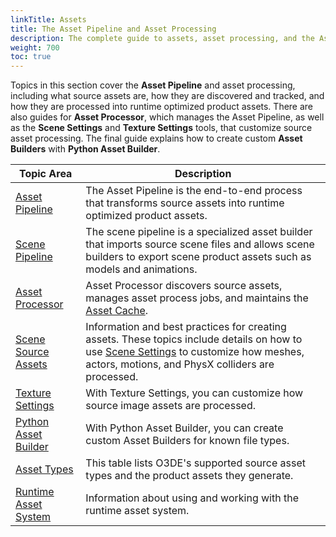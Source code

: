 ```yaml
---
linkTitle: Assets 
title: The Asset Pipeline and Asset Processing 
description: The complete guide to assets, asset processing, and the Asset Pipeline in Open 3D Engine (O3DE).
weight: 700
toc: true
---
```


Topics in this section cover the **Asset Pipeline** and asset processing, including what source assets are, how they are discovered and tracked, and how they are processed into runtime optimized product assets. There are also guides for **Asset Processor**, which manages the Asset Pipeline, as well as the **Scene Settings** and **Texture Settings** tools, that customize source asset processing. The final guide explains how to create custom **Asset Builders** with **Python Asset Builder**.

| Topic Area | Description |
| --- | --- |
| [Asset Pipeline](pipeline) | The Asset Pipeline is the end-to-end process that transforms source assets into runtime optimized product assets. |
| [Scene Pipeline](scene-pipeline) | The scene pipeline is a specialized asset builder that imports source scene files and allows scene builders to export scene product assets such as models and animations.  |
| [Asset Processor](asset-processor) | Asset Processor discovers source assets, manages asset process jobs, and maintains the [Asset Cache](pipeline/asset-cache). |
| [Scene Source Assets](scene-settings) | Information and best practices for creating assets. These topics include details on how to use [Scene Settings](scene-settings/scene-settings) to customize how meshes, actors, motions, and PhysX colliders are processed. |
| [Texture Settings](texture-settings) | With Texture Settings, you can customize how source image assets are processed. |
| [Python Asset Builder](builder) | With Python Asset Builder, you can create custom Asset Builders for known file types. |
| [Asset Types](asset-types) | This table lists O3DE's supported source asset types and the product assets they generate. |
| [Runtime Asset System](runtime) | Information about using and working with the runtime asset system. |